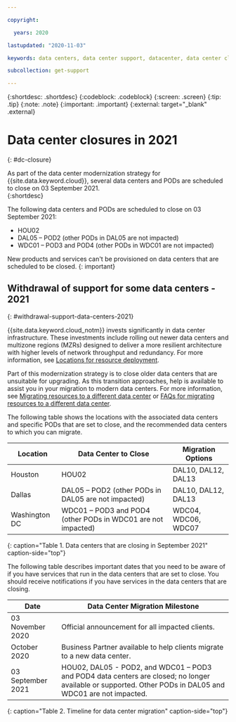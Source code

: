 ```yaml
---

copyright:

  years: 2020

lastupdated: "2020-11-03"

keywords: data centers, data center support, datacenter, data center closure

subcollection: get-support

---
```


{:shortdesc: .shortdesc}
{:codeblock: .codeblock}
{:screen: .screen}
{:tip: .tip}
{:note: .note}
{:important: .important}
{:external: target="_blank" .external}

# Data center closures in 2021
{: #dc-closure}

As part of the data center modernization strategy for {{site.data.keyword.cloud}}, several data centers and PODs are scheduled to close on 03 September 2021.  
{:shortdesc}

The following data centers and PODs are scheduled to close on 03 September 2021:
* HOU02
* DAL05 – POD2 (other PODs in DAL05 are not impacted)
* WDC01 – POD3 and POD4 (other PODs in WDC01 are not impacted)

New products and services can't be provisioned on data centers that are scheduled to be closed. 
{: important}


## Withdrawal of support for some data centers - 2021
{: #withdrawal-support-data-centers-2021}

{{site.data.keyword.cloud_notm}} invests significantly in data center infrastructure. These investments include rolling out 
newer data centers and multizone regions (MZRs) designed to deliver a more resilient architecture with higher levels of 
network throughput and redundancy. For more information, see 
[Locations for resource deployment](/docs/overview?topic=overview-locations).

Part of this modernization strategy is to close older data centers that are unsuitable for upgrading. As this transition 
approaches, help is available to assist you in your migration to modern data centers. For more information, see 
[Migrating resources to a different data center](/docs/account?topic=account-migrate-data-center) or 
[FAQs for migrating resources to a different data center](/docs/account?topic=account-faqs-dc-closure).

The following table shows the locations with the associated data centers and specific PODs that are set to close, and the recommended data centers to which you can migrate.  

| Location      | Data Center to Close |  Migration Options  |
|---------------|----------------------|---------------------|
| Houston       | HOU02                | DAL10, DAL12, DAL13 | 
| Dallas        | DAL05 – POD2 (other PODs in DAL05 are not impacted)  | DAL10, DAL12, DAL13  | 
| Washington DC | WDC01 – POD3 and POD4 (other PODs in WDC01 are not impacted) | WDC04, WDC06, WDC07 | 
{: caption="Table 1. Data centers that are closing in September 2021" caption-side="top"}

The following table describes important dates that you need to be aware of if you have services that run in the data centers 
that are set to close. You should receive notifications if you have services in the data centers that are closing.

| Date           | Data Center Migration Milestone |
|----------------|---------------------------------|
| 03 November 2020 | Official announcement for all impacted clients. |
| October 2020    | Business Partner available to help clients migrate to a new data center. |
| 03 September 2021 | HOU02, DAL05 - POD2, and WDC01 – POD3 and POD4 data centers are closed; no longer available or supported. Other PODs in DAL05 and WDC01 are not impacted. |
{: caption="Table 2. Timeline for data center migration" caption-side="top"}




